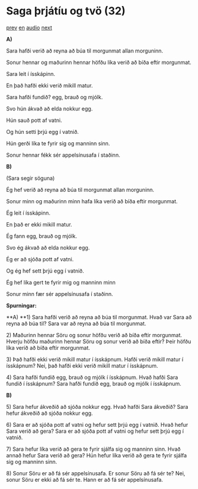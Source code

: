 # Saga þrjátíu og tvö (32)

[prev](../is/story_31.md)
[en](../en/story_32.md)
[audio](../audio/story_32.mp3)
[next](../is/story_33.md)

**A)**

Sara hafði verið að reyna að búa til morgunmat allan morguninn.

Sonur hennar og maðurinn hennar höfðu líka verið að bíða eftir
morgunmat.

Sara leit í ísskápinn.

En það hafði ekki verið mikill matur.

Sara hafði fundið? egg, brauð og mjólk.

Svo hún ákvað að elda nokkur egg.

Hún sauð pott af vatni.

Og hún setti þrjú egg í vatnið.

Hún gerði líka te fyrir sig og manninn sinn.

Sonur hennar fékk sér appelsínusafa í staðinn.

**B)**

(Sara segir söguna)

Ég hef verið að reyna að búa til morgunmat allan morguninn.

Sonur minn og maðurinn minn hafa líka verið að bíða eftir morgunmat.

Ég leit í ísskápinn.

En það er ekki mikill matur.

Ég fann egg, brauð og mjólk.

Svo ég ákvað að elda nokkur egg.

Ég er að sjóða pott af vatni.

Og ég hef sett þrjú egg í vatnið.

Ég hef líka gert te fyrir mig og manninn minn

Sonur minn fær sér appelsínusafa í staðinn.

**Spurningar:**

**A)
**1) Sara hafði verið að reyna að búa til morgunmat. Hvað var Sara að
reyna að búa til? Sara var að reyna að búa til morgunmat.

2\) Maðurinn hennar Söru og sonur höfðu verið að bíða eftir morgunmat.
Hverju höfðu maðurinn hennar Söru og sonur verið að bíða eftir? Þeir
höfðu líka verið að bíða eftir morgunmat.

3\) Það hafði ekki verið mikill matur í ísskápnum. Hafði verið mikill
matur í ísskápnum? Nei, það hafði ekki verið mikill matur í ísskápnum.

4\) Sara hafði fundið egg, brauð og mjólk í ísskápnum. Hvað hafði Sara
fundið í ísskápnum? Sara hafði fundið egg, brauð og mjólk í ísskápnum.

**B)**

5\) Sara hefur ákveðið að sjóða nokkur egg. Hvað hafði Sara ákveðið?
Sara hefur ákveðið að sjóða nokkur egg.

6\) Sara er að sjóða pott af vatni og hefur sett þrjú egg í vatnið. Hvað
hefur Sara verið að gera? Sara er að sjóða pott af vatni og hefur sett
þrjú egg í vatnið.

7\) Sara hefur líka verið að gera te fyrir sjálfa sig og manninn sinn.
Hvað annað hefur Sara verið að gera? Hún hefur líka verið að gera te
fyrir sjálfa sig og manninn sinn.

8\) Sonur Söru er að fá sér appelsínusafa. Er sonur Söru að fá sér te?
Nei, sonur Söru er ekki að fá sér te. Hann er að fá sér appelsínusafa.
